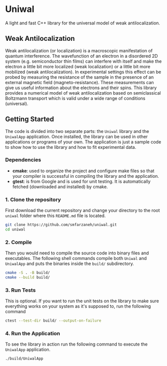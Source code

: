 # Uniwal
A light and fast C++ library for the universal model of weak antilocalization.

## Weak Antilocalization
Weak antilocalization (or localization) is a macroscopic manifestation of quantum interference. 
The wavefunction of an electron in a disordered 2D system (e.g. semiconductor thin films) can interfere with itself and make the electron a little bit more localized (weak localization) or a little bit more mobilized (weak antilocalization). 
In experimental settings this effect can be probed by measuring the resistance of the sample in the presence of an external magnetic field (magneto-resistance). 
These measurements can give us useful information about the electrons and their spins. 
This library provides a numerical model of weak antilocalization based on semiclassical Boltzmann transport which is valid under a wide range of conditions (universal). 

## Getting Started 

The code is divided into two separate parts: the `Uniwal` library and the `UniwalApp` application. 
Once installed, the library can be used in other applications or programs of your own. 
The application is just a sample code to show how to use the library and how to fit experimental data.

### Dependencies 
- **cmake**: used to organize the project and configure make files so that your compiler is successful in compiling the library and the application.
- **gtest**: is from Google and is used for unit testing. It is automatically fetched (downloaded and installed) by cmake.

### 1. Clone the repository
First download the current repository and change your directory to the root `uniwal` folder where this `README.md` file is located. 

```bash 
git clone https://github.com/smfarzaneh/uniwal.git
cd uniwal
```

### 2. Compile
Then you would need to compile the source code into binary files and executables. 
The following shell commands compile both `Uniwal` and `UniwalApp` and puts the binaries inside the `build/` subdirectory.

```bash
cmake -S . -B build/
cmake --build build/
```

### 3. Run Tests
This is optional. 
If you want to run the unit tests on the library to make sure everything works on your system as it's supposed to, run the following command

```bash
ctest --test-dir build/ --output-on-failure
```

### 4. Run the Application
To see the library in action run the following command to execute the `UniwalApp` application.

```bash 
./build/UniwalApp
```

